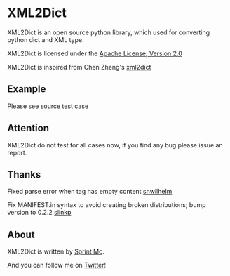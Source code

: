 # XML2Dict

XML2Dict is an open source python library, which used for converting python dict and XML type.

XML2Dict is licensed under the [Apache License, Version 2.0](http://www.apache.org/licenses/LICENSE-2.0.html)

XML2Dict is inspired from Chen Zheng's [xml2dict](http://github.com/nkchenz/xml2dict/tree)


## Example

Please see source test case


## Attention

XML2Dict do not test for all cases now, if you find any bug please issue an report.

## Thanks
Fixed parse error when tag has empty content [snwilhelm](https://gist.github.com/1209773)

Fix MANIFEST.in syntax to avoid creating broken distributions; bump version to 0.2.2 [slinkp](https://github.com/mcspring/XML2Dict/pull/2)


## About

XML2Dict is written by [Sprint Mc](https://github.com/mcspring).

And you can follow me on [Twitter](http://twitter.com/mcspring)!
